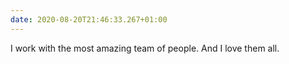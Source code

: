 ```yaml
---
date: 2020-08-20T21:46:33.267+01:00
---
```

I work with the most amazing team of people. And I love them all.
